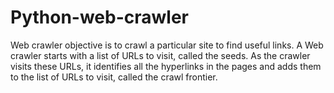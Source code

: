 # Python-web-crawler
Web crawler objective is to crawl a particular site to find useful links. A Web crawler starts with a list of URLs to visit, called the seeds. As the crawler visits these URLs, it identifies all the hyperlinks in the pages and adds them to the list of URLs to visit, called the crawl frontier.
